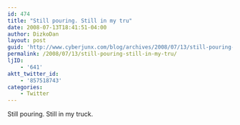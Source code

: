 ```yaml
---
id: 474
title: "Still pouring. Still in my tru"
date: 2008-07-13T18:41:51-04:00
author: DizkoDan
layout: post
guid: 'http://www.cyberjunx.com/blog/archives/2008/07/13/still-pouring-still-in-my-tru/'
permalink: /2008/07/13/still-pouring-still-in-my-tru/
ljID:
    - '641'
aktt_twitter_id:
    - '857518743'
categories:
    - Twitter
---
```


Still pouring. Still in my truck.